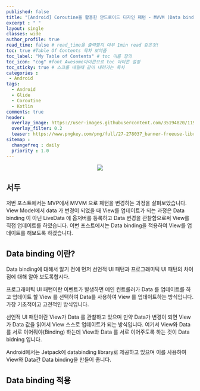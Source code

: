 ```yaml
---
published: false
title: "[Android] Coroutine을 활용한 안드로이드 디자인 패턴 - MVVM (Data binding)"	
excerpt : " "	
layout: single	
classes: wide
author_profile: true	
read_time: false # read_time을 출력할지 여부 1min read 같은것!	
toc: true #Table Of Contents 목차 보여줌	
toc_label: "My Table of Contents" # toc 이름 정의	
toc_icon: "cog" #font Awesome아이콘으로 toc 아이콘 설정	
toc_sticky: true # 스크롤 내릴때 같이 내려가는 목차	
categories :	
 - Android	
tags: 	
  - Android
  - Glide
  - Coroutine
  - Kotlin
comments: true	
header:
  overlay_image: https://user-images.githubusercontent.com/35194820/119770376-18f76c80-bef7-11eb-8b3e-abca9300d1c1.gif
  overlay_filter: 0.2
  teaser: https://www.pngkey.com/png/full/27-278037_banner-freeuse-library-android-transparent-app-android-development.png
sitemap :	
  changefreq : daily	
  priority : 1.0	
---
```


<div align="center">
<img src="https://miro.medium.com/max/2140/1*pgFREsmroqa52ITl4iBPZQ.png" >
</div>


## 서두

저번 포스트에서는 MVP에서 MVVM 으로 패턴을 변경하는 과정을 살펴보았습니다. View Model에서 data 가 변경이 되었을 때 View를 업데이트가 되는 과정은 Data binding 이 아닌 LiveData 에 옵저버를 등록하고 Data 변경을 관찰함으로써 View를 직접 업데이트를 하였습니다. 이번 포스트에서는 Data binding을 적용하여 View를 업데이트를 해보도록 하겠습니다.

## Data binding 이란?

Data binding에 대해서 알기 전에 먼저 선언적 UI 패턴과 프로그래미틱 UI 패턴의 차이 점에 대해 알아 보도록합시다.

프로그래미틱 UI 패턴이란 이벤트가 발생하면 메인 컨트롤러가 Data 를 업데이트를 하고 업데이트 할 View 를 선택하여 Data를 사용하여 View 를 업데이트하는 방식입니다. 가장 기초적이고 고전적인 방식입니다.

선언적 UI 패턴이란 View가 Data 를 관찰하고 있으며 만약 Data가 변경이 되면 View가 Data 값을 읽어서 View 스스로 업데이트가 되는 방식입니다.
여기서 View와 Data 를 서로 이어줘야(Binding) 하는데 View와 Data 를 서로 이어주도록 하는 것이 Data bidning 입니다.

Android에서는 Jetpack에 databinding library로 제공하고 있으며 이를 사용하여 View와 Data간 Data binding을 만들어 줍니다.

## Data binding 적용

